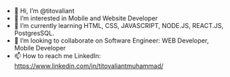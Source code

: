 - 👋 Hi, I’m @titovaliant
- 👀 I’m interested in Mobile and Website Developer
- 🌱 I’m currently learning HTML, CSS, JAVASCRIPT, NODE.JS, REACT.JS, PostgresSQL.
- 💞️ I’m looking to collaborate on Software Engineer: WEB Developer, Mobile Developer
- 📫 How to reach me LinkedIn: https://www.linkedin.com/in/titovaliantmuhammad/

<!---
titovaliant/titovaliant is a ✨ special ✨ repository because its `README.md` (this file) appears on your GitHub profile.
You can click the Preview link to take a look at your changes.
--->
